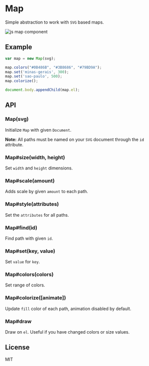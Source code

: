 # Map

Simple abstraction to work with `SVG` based maps.

![js map component](http://f.cl.ly/items/0B3M2w0Z2Y2p46461d0c/Screen%20Shot%202012-11-09%20at%2011.25.20%20AM.png)

## Example

```js
var map = new Map(svg);

map.colors("#0B486B", "#3B8686", "#79BD9A");
map.set('minas-gerais', 300);
map.set('sao-paulo', 500);
map.colorize();

document.body.appendChild(map.el);
```

## API

### Map(svg)

Initialize `Map` with given `Document`.

**Note:** All paths must be named on your `SVG` document through the `id`
attribute.

### Map#size(width, height)

Set `width` and `height` dimensions.

### Map#scale(amount)

Adds scale by given `amount` to each path.

### Map#style(attributes)

Set the `attributes` for all paths.

### Map#find(id)

Find path with given `id`.

### Map#set(key, value)

Set `value` for `key`.

### Map#colors(colors)

Set range of colors.

### Map#colorize([animate])

Update `fill` color of each path, animation disabled by default.

### Map#draw

Draw on `el`. Useful if you have changed colors or size values.

## License

MIT

